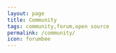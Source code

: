 ```yaml
---
layout: page
title: Community
tags: community,forum,open source
permalink: /community/
icon: forumbee
---
```




